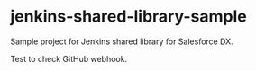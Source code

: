 # jenkins-shared-library-sample
Sample project for Jenkins shared library for Salesforce DX.

Test to check GitHub webhook.
